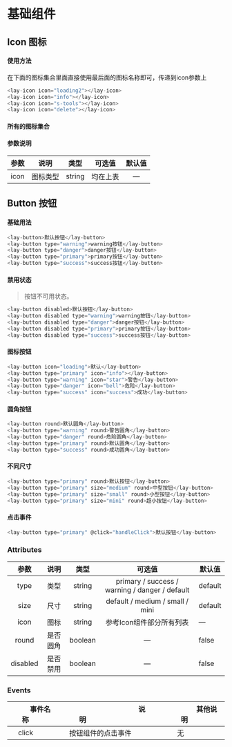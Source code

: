 # 基础组件
## Icon 图标
#### 使用方法
在下面的图标集合里面直接使用最后面的图标名称即可，传递到icon参数上
<lay-icon></lay-icon>

```js
<lay-icon icon="loading2"></lay-icon>
<lay-icon icon="info"></lay-icon>
<lay-icon icon="s-tools"></lay-icon>
<lay-icon icon="delete"></lay-icon>
```

#### 所有的图标集合

<layicon-list></layicon-list>

#### 参数说明

| 参数 | 说明     | 类型   | 可选值   | 默认值 |
| ---- | -------- | ------ | -------- | :----: |
| icon | 图标类型 | string | 均在上表 |   —    |





## Button 按钮
#### 基础用法
<button-exam1></button-exam1>

```javascript
<lay-button>默认按钮</lay-button>
<lay-button type="warning">warning按钮</lay-button>
<lay-button type="danger">danger按钮</lay-button>
<lay-button type="primary">primary按钮</lay-button>
<lay-button type="success">success按钮</lay-button>
```
#### 禁用状态

>  按钮不可用状态。

<button-exam2></button-exam2>

```js
<lay-button disabled>默认按钮</lay-button>
<lay-button disabled type="warning">warning按钮</lay-button>
<lay-button disabled type="danger">danger按钮</lay-button>
<lay-button disabled type="primary">primary按钮</lay-button>
<lay-button disabled type="success">success按钮</lay-button>
```

#### 图标按钮
<button-exam3></button-exam3>

```js
<lay-button icon="loading">默认</lay-button>
<lay-button type="primary" icon="info"></lay-button>
<lay-button type="warning" icon="star">警告</lay-button>
<lay-button type="danger" icon="bell">危险</lay-button>
<lay-button type="success" icon="success">成功</lay-button>
```



#### 圆角按钮

<button-exam4></button-exam4>

```js
<lay-button round>默认圆角</lay-button>
<lay-button type="warning" round>警告圆角</lay-button>
<lay-button type="danger" round>危险圆角</lay-button>
<lay-button type="primary" round>默认圆角</lay-button>
<lay-button type="success" round>成功圆角</lay-button>
```



#### 不同尺寸

<button-exam5></button-exam5>

```js
<lay-button type="primary" round>默认按钮</lay-button>
<lay-button type="primary" size="medium" round>中型按钮</lay-button>
<lay-button type="primary" size="small" round>小型按钮</lay-button>
<lay-button type="primary" size="mini" round>超小按钮</lay-button>
```

#### 点击事件

<button-exam6></button-exam6>

```js
<lay-button type="primary" @click="handleClick">默认按钮</lay-button>
```
### Attributes

| 参数                         | 说明 | 类型   | 可选值                                         | 默认值  |
| :--------------------------: | :--: | :----: | :--------------------------------------------: | ------- |
|type | 类型 | string | primary / success / warning / danger / default | default |
| size | 尺寸 | string | default / medium / small / mini | default |
| icon | 图标 | string | 参考Icon组件部分所有列表 | — |
| round | 是否圆角 | boolean | — | false |
| disabled | 是否禁用 | boolean | — | false |

### Events

| &nbsp;&nbsp;&nbsp;&nbsp;&nbsp;&nbsp;&nbsp;&nbsp;事件名称&nbsp;&nbsp;&nbsp;&nbsp;&nbsp;&nbsp;&nbsp;&nbsp; | &nbsp;&nbsp;&nbsp;&nbsp;&nbsp;&nbsp;&nbsp;&nbsp;&nbsp;&nbsp;&nbsp;&nbsp;&nbsp;&nbsp;&nbsp;&nbsp;&nbsp;&nbsp;&nbsp;&nbsp;&nbsp;&nbsp;&nbsp;&nbsp;&nbsp;&nbsp;&nbsp;&nbsp;&nbsp;&nbsp;&nbsp;&nbsp;说明&nbsp;&nbsp;&nbsp;&nbsp;&nbsp;&nbsp;&nbsp;&nbsp;&nbsp;&nbsp;&nbsp;&nbsp;&nbsp;&nbsp;&nbsp;&nbsp;&nbsp;&nbsp;&nbsp;&nbsp;&nbsp;&nbsp;&nbsp;&nbsp;&nbsp;&nbsp;&nbsp;&nbsp;&nbsp;&nbsp;&nbsp;&nbsp;           | &nbsp;&nbsp;&nbsp;&nbsp;&nbsp;&nbsp;&nbsp;&nbsp;&nbsp;&nbsp;&nbsp;&nbsp;其他说明&nbsp;&nbsp;&nbsp;&nbsp;&nbsp;&nbsp;&nbsp;&nbsp;&nbsp;&nbsp;&nbsp;&nbsp; |
| -------- | -------------- | -------- |
| &nbsp;&nbsp;&nbsp;&nbsp;click&nbsp;&nbsp;&nbsp;&nbsp;    | &nbsp;&nbsp;&nbsp;&nbsp;按钮组件的点击事件&nbsp;&nbsp;&nbsp;&nbsp; | &nbsp;&nbsp;&nbsp;&nbsp;无&nbsp;&nbsp;&nbsp;&nbsp;       |

